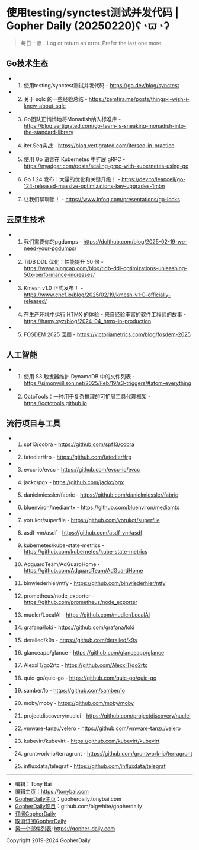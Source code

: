 # 使用testing/synctest测试并发代码 | Gopher Daily (20250220)ʕ◔ϖ◔ʔ

>每日一谚：Log or return an error. Prefer the last one more

## Go技术生态


- 1. 使用testing/synctest测试并发代码 - https://go.dev/blog/synctest

- 2. 关于 sqlc 的一些经验总结 - https://zemfira.me/posts/things-i-wish-i-knew-about-sqlc

- 3. Go团队正悄悄地将Monadish纳入标准库 - https://blog.vertigrated.com/go-team-is-sneaking-monadish-into-the-standard-library

- 4. iter.Seq实战 - https://blog.vertigrated.com/iterseq-in-practice

- 5. 使用 Go 语言在 Kubernetes 中扩展 gRPC - https://nyadgar.com/posts/scaling-grpc-with-kubernetes-using-go

- 6. Go 1.24 发布：大量的优化和关键升级！ - https://dev.to/leapcell/go-124-released-massive-optimizations-key-upgrades-1mbn

- 7. 让我们聊聊锁！ - https://www.infoq.com/presentations/go-locks


## 云原生技术


- 1. 我们需要你的pgdumps - https://dolthub.com/blog/2025-02-19-we-need-your-pgdumps/

- 2. TiDB DDL 优化：性能提升 50 倍 - https://www.pingcap.com/blog/tidb-ddl-optimizations-unleashing-50x-performance-increases/

- 3. Kmesh v1.0 正式发布！ - https://www.cncf.io/blog/2025/02/19/kmesh-v1-0-officially-released/

- 4. 在生产环境中运行 HTMX 的体验 - 来自经验丰富的软件工程师的故事 - https://hamy.xyz/blog/2024-04_htmx-in-production

- 5. FOSDEM 2025 回顾 - https://victoriametrics.com/blog/fosdem-2025


## 人工智能


- 1. 使用 S3 触发器维护 DynamoDB 中的文件列表 - https://simonwillison.net/2025/Feb/19/s3-triggers/#atom-everything

- 2. OctoTools：一种用于复杂推理的可扩展工具代理框架 - https://octotools.github.io


## 流行项目与工具


- 1. spf13/cobra - https://github.com/spf13/cobra

- 2. fatedier/frp - https://github.com/fatedier/frp

- 3. evcc-io/evcc - https://github.com/evcc-io/evcc

- 4. jackc/pgx - https://github.com/jackc/pgx

- 5. danielmiessler/fabric - https://github.com/danielmiessler/fabric

- 6. bluenviron/mediamtx - https://github.com/bluenviron/mediamtx

- 7. yorukot/superfile - https://github.com/yorukot/superfile

- 8. asdf-vm/asdf - https://github.com/asdf-vm/asdf

- 9. kubernetes/kube-state-metrics - https://github.com/kubernetes/kube-state-metrics

- 10. AdguardTeam/AdGuardHome - https://github.com/AdguardTeam/AdGuardHome

- 11. binwiederhier/ntfy - https://github.com/binwiederhier/ntfy

- 12. prometheus/node_exporter - https://github.com/prometheus/node_exporter

- 13. mudler/LocalAI - https://github.com/mudler/LocalAI

- 14. grafana/loki - https://github.com/grafana/loki

- 15. derailed/k9s - https://github.com/derailed/k9s

- 16. glanceapp/glance - https://github.com/glanceapp/glance

- 17. AlexxIT/go2rtc - https://github.com/AlexxIT/go2rtc

- 18. quic-go/quic-go - https://github.com/quic-go/quic-go

- 19. samber/lo - https://github.com/samber/lo

- 20. moby/moby - https://github.com/moby/moby

- 21. projectdiscovery/nuclei - https://github.com/projectdiscovery/nuclei

- 22. vmware-tanzu/velero - https://github.com/vmware-tanzu/velero

- 23. kubevirt/kubevirt - https://github.com/kubevirt/kubevirt

- 24. gruntwork-io/terragrunt - https://github.com/gruntwork-io/terragrunt

- 25. influxdata/telegraf - https://github.com/influxdata/telegraf


----

- 编辑：Tony Bai
- [编辑主页](https://tonybai.com)：https://tonybai.com
- [GopherDaily主页](https://gopherdaily.tonybai.com)：gopherdaily.tonybai.com
- [GopherDaily项目](https://github.com/bigwhite/gopherdaily)：github.com/bigwhite/gopherdaily
- [订阅GopherDaily](https://gopherdaily.tonybai.com/subscribe)
- [取消订阅GopherDaily](https://gopherdaily.tonybai.com/unsubscribe)
- [另一个邮件列表](https://gopher-daily.com): https://gopher-daily.com

Copyright 2019-2024 GopherDaily
